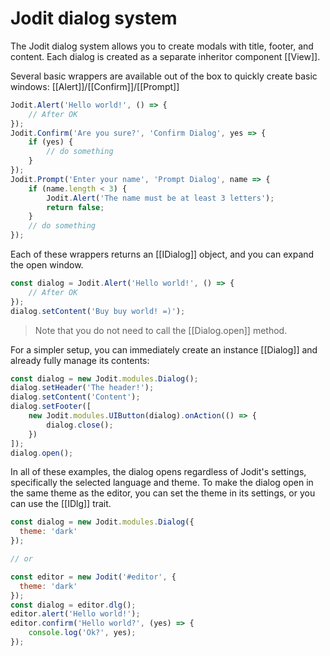 # Jodit dialog system

The Jodit dialog system allows you to create modals with title, footer, and content.
Each dialog is created as a separate inheritor component [[View]].

Several basic wrappers are available out of the box to quickly create basic windows: [[Alert]]/[[Confirm]]/[[Prompt]]

```js
Jodit.Alert('Hello world!', () => {
	// After OK
});
Jodit.Confirm('Are you sure?', 'Confirm Dialog', yes => {
	if (yes) {
		// do something
	}
});
Jodit.Prompt('Enter your name', 'Prompt Dialog', name => {
	if (name.length < 3) {
		Jodit.Alert('The name must be at least 3 letters');
		return false;
	}
	// do something
});
```

Each of these wrappers returns an [[IDialog]] object, and you can expand the open window.

```js
const dialog = Jodit.Alert('Hello world!', () => {
	// After OK
});
dialog.setContent('Buy buy world! =)');
```

> Note that you do not need to call the [[Dialog.open]] method.

For a simpler setup, you can immediately create an instance [[Dialog]] and already fully manage its contents:

```js
const dialog = new Jodit.modules.Dialog();
dialog.setHeader('The header!');
dialog.setContent('Content');
dialog.setFooter([
	new Jodit.modules.UIButton(dialog).onAction(() => {
		dialog.close();
	})
]);
dialog.open();
```

In all of these examples, the dialog opens regardless of Jodit's settings, specifically the selected language and theme.
To make the dialog open in the same theme as the editor, you can set the theme in its settings, or you can use the [[IDlg]] trait.

```js
const dialog = new Jodit.modules.Dialog({
  theme: 'dark'
});

// or

const editor = new Jodit('#editor', {
  theme: 'dark'
});
const dialog = editor.dlg();
editor.alert('Hello world!');
editor.confirm('Hello world?', (yes) => {
	console.log('Ok?', yes);
});
```
```
